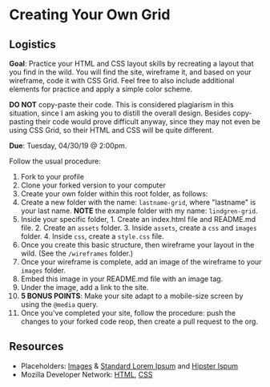 # Creating Your Own Grid

## Logistics

**Goal**: Practice your HTML and CSS layout skills by recreating a layout that you find in the wild. You will find the site, wireframe it, and based on your wireframe, code it with CSS Grid. Feel free to also include additional elements for practice and apply a simple color scheme.

**DO NOT** copy-paste their code. This is considered plagiarism in this situation, since I am asking you to distill the overall design. Besides copy-pasting their code would prove difficult anyway, since they may not even be using CSS Grid, so their HTML and CSS will be quite different.

**Due**: Tuesday, 04/30/19 @ 2:00pm.

Follow the usual procedure:

1. Fork to your profile
2. Clone your forked version to your computer
3. Create your own folder within this root folder, as follows:
  1. Create a new folder with the name: <code>lastname-grid</code>, where "lastname" is your last name. **NOTE** the example folder with my name: <code>lindgren-grid</code>.
  2. Inside your specific folder,
    1. Create an index.html file and README.md file.
    2. Create an <code>assets</code> folder.
    3. Inside <code>assets</code>, create a <code>css</code> and <code>images</code> folder.
    4. Inside <code>css</code>, create a <code>style.css</code> file.
4. Once you create this basic structure, then wireframe your layout in the wild. (See the <code>/wireframes</code> folder.)
5. Once your wireframe is complete, add an image of the wireframe to your <code>images</code> folder.
6. Embed this image in your README.md file with an image tag.
7. Under the image, add a link to the site.
8. **5 BONUS POINTS**: Make your site adapt to a mobile-size screen by using the <code>@media</code> query.
8. Once you've completed your site, follow the procedure: push the changes to your forked code reop, then create a pull request to the org.

## Resources

- Placeholders: <a href="https://placeholder.com/" target="_blank">Images</a> &amp; <a href="https://placeholder.com/text/lorem-ipsum/" target="_blank">Standard Lorem Ipsum</a> and <a href="https://hipsum.co/" target="_blank">Hipster Ispum</a>
- Mozilla Developer Network: <a href="https://developer.mozilla.org/en-US/docs/Web/HTML" target="_blank">HTML</a>, <a href="https://developer.mozilla.org/en-US/docs/Web/CSS" target="_blank">CSS</a>
